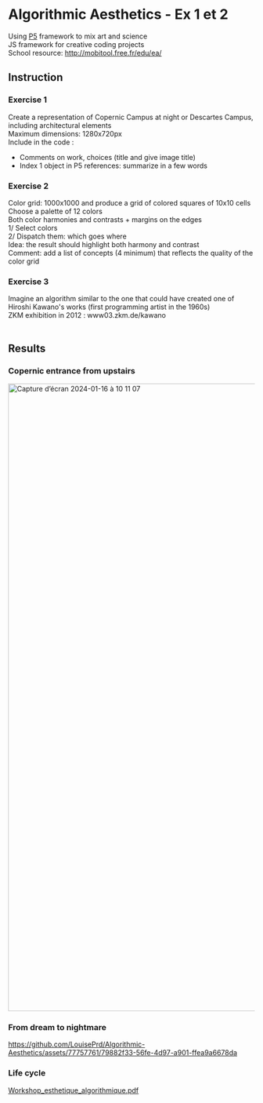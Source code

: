 # Algorithmic Aesthetics - Ex 1 et 2

Using <a href="https://p5js.org/" target="_blank">P5</a> framework to mix art and science<br>
JS framework for creative coding projects<br>
School resource: http://mobitool.free.fr/edu/ea/

## Instruction

### Exercise 1
Create a representation of Copernic Campus at night or Descartes Campus, including architectural elements<br>
Maximum dimensions: 1280x720px<br>
Include in the code :
- Comments on work, choices (title and give image title)
- Index 1 object in P5 references: summarize in a few words

### Exercise 2
Color grid: 1000x1000 and produce a grid of colored squares of 10x10 cells<br>
Choose a palette of 12 colors<br>
Both color harmonies and contrasts + margins on the edges<br>
1/ Select colors<br>
2/ Dispatch them: which goes where<br>
Idea: the result should highlight both harmony and contrast<br>
Comment: add a list of concepts (4 minimum) that reflects the quality of the color grid

### Exercise 3
Imagine an algorithm similar to the one that could have created one of Hiroshi Kawano's works (first programming artist in the 1960s)<br>
ZKM exhibition in 2012 : www03.zkm.de/kawano<br><br>

## Results
### Copernic entrance from upstairs
<img width="1280" alt="Capture d’écran 2024-01-16 à 10 11 07" src="https://github.com/LouisePrd/Algorithmic-Aesthetics-Ex1/assets/77757761/bd70aef8-ea08-47dc-8c0b-4fdbfe079bd0"><br>
### From dream to nightmare
https://github.com/LouisePrd/Algorithmic-Aesthetics/assets/77757761/79882f33-56fe-4d97-a901-ffea9a6678da<br>
### Life cycle
[Workshop_esthetique_algorithmique.pdf](https://github.com/LouisePrd/Algorithmic-Aesthetics/files/14896887/Workshop_esthetique_algorithmique.pdf)

